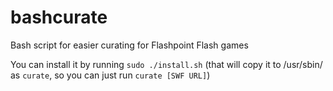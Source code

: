 # bashcurate
Bash script for easier curating for Flashpoint Flash games

You can install it by running `sudo ./install.sh` (that will copy it to /usr/sbin/ as `curate`, so you can just run `curate [SWF URL]`)
